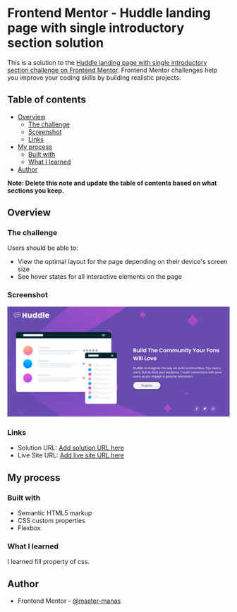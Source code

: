 # Frontend Mentor - Huddle landing page with single introductory section solution

This is a solution to the [Huddle landing page with single introductory section challenge on Frontend Mentor](https://www.frontendmentor.io/challenges/huddle-landing-page-with-a-single-introductory-section-B_2Wvxgi0). Frontend Mentor challenges help you improve your coding skills by building realistic projects. 

## Table of contents

- [Overview](#overview)
  - [The challenge](#the-challenge)
  - [Screenshot](#screenshot)
  - [Links](#links)
- [My process](#my-process)
  - [Built with](#built-with)
  - [What I learned](#what-i-learned)
 - [Author](#author)


**Note: Delete this note and update the table of contents based on what sections you keep.**

## Overview

### The challenge

Users should be able to:

- View the optimal layout for the page depending on their device's screen size
- See hover states for all interactive elements on the page

### Screenshot

![](./ss.png)



### Links

- Solution URL: [Add solution URL here](https://github.com/madhukar-30/Huddle-landing-page.git)
- Live Site URL: [Add live site URL here](https://6443bb99de489d0b27101fc8--melodic-capybara-9baa72.netlify.app/)

## My process

### Built with

- Semantic HTML5 markup
- CSS custom properties
- Flexbox




### What I learned

I learned fill property of css.


## Author
- Frontend Mentor - [@master-manas](https://www.frontendmentor.io/profile/master-manas)



